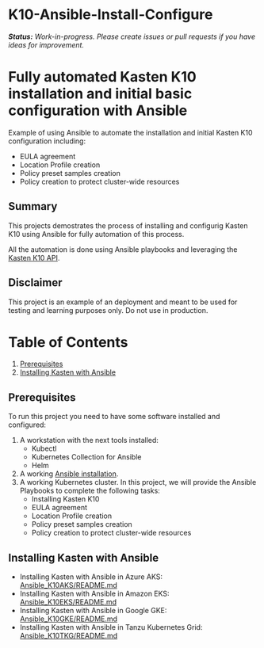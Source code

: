 # K10-Ansible-Install-Configure

***Status:** Work-in-progress. Please create issues or pull requests if you have ideas for improvement.*

# **Fully automated Kasten K10 installation and initial basic configuration with Ansible**
Example of using Ansible to automate the installation and initial Kasten K10 configuration including:
* EULA agreement
* Location Profile creation
* Policy preset samples creation
* Policy creation to protect cluster-wide resources

## Summary
This projects demostrates the process of installing and configurig Kasten K10 using Ansible for fully automation of this process.  

All the automation is done using Ansible playbooks and leveraging the [Kasten K10 API](https://docs.kasten.io/latest/api/cli.html).

## Disclaimer
This project is an example of an deployment and meant to be used for testing and learning purposes only. Do not use in production. 


# Table of Contents

1. [Prerequisites](#Prerequisites)
2. [Installing Kasten with Ansible](#Installing-Kasten-with-Ansible)



## Prerequisites
To run this project you need to have some software installed and configured: 
1. A workstation with the next tools installed:
	- Kubectl
	- Kubernetes Collection for Ansible
	- Helm
1. A working [Ansible installation](https://docs.ansible.com/ansible/latest/installation_guide/intro_installation.html).
1. A working Kubernetes cluster.  In this project, we will provide the Ansible Playbooks to complete the following tasks:
	- Installing Kasten K10
	- EULA agreement
	- Location Profile creation
	- Policy preset samples creation
	- Policy creation to protect cluster-wide resources


## Installing Kasten with Ansible
* Installing Kasten with Ansible in Azure AKS: [Ansible_K10AKS/README.md](Ansible_K10AKS/README.md)
* Installing Kasten with Ansible in Amazon EKS: [Ansible_K10EKS/README.md](Ansible_K10EKS/README.md)
* Installing Kasten with Ansible in Google GKE: [Ansible_K10GKE/README.md](Ansible_K10GKE/README.md)
* Installing Kasten with Ansible in Tanzu Kubernetes Grid: [Ansible_K10TKG/README.md](Ansible_K10TKG/README.md)